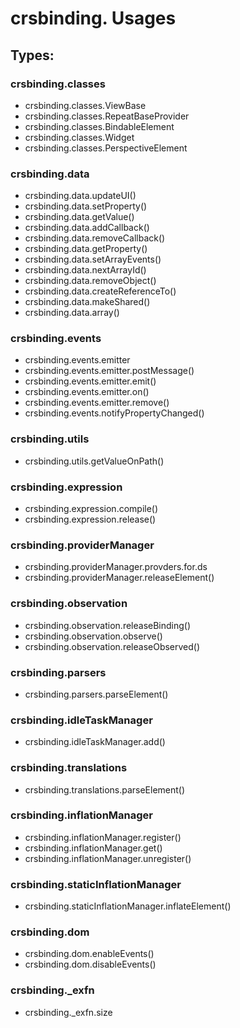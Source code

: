 # crsbinding. Usages

## Types:

### crsbinding.classes

* crsbinding.classes.ViewBase
* crsbinding.classes.RepeatBaseProvider
* crsbinding.classes.BindableElement
* crsbinding.classes.Widget
* crsbinding.classes.PerspectiveElement

### crsbinding.data
* crsbinding.data.updateUI()
* crsbinding.data.setProperty()
* crsbinding.data.getValue()
* crsbinding.data.addCallback()
* crsbinding.data.removeCallback()
* crsbinding.data.getProperty()
* crsbinding.data.setArrayEvents()
* crsbinding.data.nextArrayId()
* crsbinding.data.removeObject()
* crsbinding.data.createReferenceTo()
* crsbinding.data.makeShared()
* crsbinding.data.array()

### crsbinding.events
* crsbinding.events.emitter
* crsbinding.events.emitter.postMessage()
* crsbinding.events.emitter.emit()
* crsbinding.events.emitter.on()
* crsbinding.events.emitter.remove()
* crsbinding.events.notifyPropertyChanged()

### crsbinding.utils
* crsbinding.utils.getValueOnPath()

###  crsbinding.expression
* crsbinding.expression.compile()
* crsbinding.expression.release()

### crsbinding.providerManager
* crsbinding.providerManager.provders.for.ds
* crsbinding.providerManager.releaseElement()

### crsbinding.observation
* crsbinding.observation.releaseBinding()
* crsbinding.observation.observe()
* crsbinding.observation.releaseObserved()

### crsbinding.parsers
* crsbinding.parsers.parseElement()

### crsbinding.idleTaskManager
* crsbinding.idleTaskManager.add()

### crsbinding.translations
* crsbinding.translations.parseElement()

### crsbinding.inflationManager
* crsbinding.inflationManager.register()
* crsbinding.inflationManager.get()
* crsbinding.inflationManager.unregister()

### crsbinding.staticInflationManager
* crsbinding.staticInflationManager.inflateElement()

### crsbinding.dom
* crsbinding.dom.enableEvents()
* crsbinding.dom.disableEvents()

### crsbinding._exfn
* crsbinding._exfn.size



